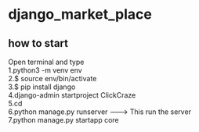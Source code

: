 # django_market_place
## how to start 

 Open terminal and type<br>
     1.python3 -m venv env<br>
     2.$ source env/bin/activate<br>
     3.$ pip install django<br>
     4.django-admin startproject ClickCraze<br>
     5.cd <app name>
     <br>6.python manage.py runserver ---> This run the server<br>
     7.python manage.py startapp core<br>

   
